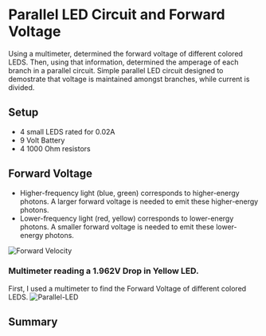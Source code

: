 # Parallel LED Circuit and Forward Voltage
Using a multimeter, determined the forward voltage of different colored LEDS. Then, using that information, determined the amperage of each branch in a parallel circuit. Simple parallel LED circuit designed to demostrate that voltage is maintained amongst branches, while current is divided. 

## Setup
* 4 small LEDS rated for 0.02A
* 9 Volt Battery
* 4 1000 Ohm resistors

## Forward Voltage
* Higher-frequency light (blue, green) corresponds to higher-energy photons. A larger forward voltage is needed to emit these higher-energy photons.
* Lower-frequency light (red, yellow) corresponds to lower-energy photons. A smaller forward voltage is needed to emit these lower-energy photons.

![Forward Velocity](https://github.com/user-attachments/assets/e63f6e1e-9ad4-4aa3-9886-b66ef63d3912)
### Multimeter reading a 1.962V Drop in Yellow LED.


First, I used a multimeter to find the Forward Voltage of different colored LEDS.
![Parallel-LED](https://github.com/user-attachments/assets/b10980d9-6426-4b2c-b946-7c75ab4057a1)

## Summary

